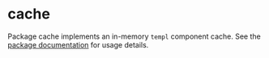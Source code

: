 # cache

Package cache implements an in-memory `templ` component cache. See the [package documentation](https://pkg.go.dev/github.com/templ-go/x/cache) for usage details.
